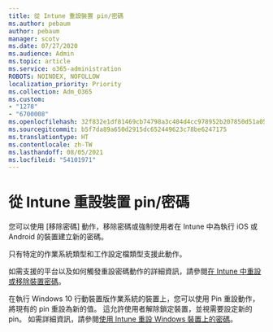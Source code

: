 ```yaml
---
title: 從 Intune 重設裝置 pin/密碼
ms.author: pebaum
author: pebaum
manager: scotv
ms.date: 07/27/2020
ms.audience: Admin
ms.topic: article
ms.service: o365-administration
ROBOTS: NOINDEX, NOFOLLOW
localization_priority: Priority
ms.collection: Adm_O365
ms.custom:
- "1278"
- "6700008"
ms.openlocfilehash: 32f832e1df81469cb74798a3c404d4cc978952b207850d51a05e63acb4a4a2f9
ms.sourcegitcommit: b5f7da89a650d2915dc652449623c78be6247175
ms.translationtype: HT
ms.contentlocale: zh-TW
ms.lasthandoff: 08/05/2021
ms.locfileid: "54101971"
---
```

# <a name="device-pinpassword-reset-from-intune"></a>從 Intune 重設裝置 pin/密碼

您可以使用 [移除密碼] 動作，移除密碼或強制使用者在 Intune 中為執行 iOS 或 Android 的裝置建立新的密碼。

只有特定的作業系統類型和工作設定檔類型支援此動作。

如需支援的平台以及如何觸發重設密碼動作的詳細資訊，請參閱[在 Intune 中重設或移除裝置密碼](https://docs.microsoft.com/intune/device-passcode-reset)。

在執行 Windows 10 行動裝置版作業系統的裝置上，您可以使用 Pin 重設動作，將現有的 pin 重設為新的值。 這允許使用者解除鎖定裝置，並視需要設定新的 pin。 如需詳細資訊，請參閱[使用 Intune 重設 Windows 裝置上的密碼](https://docs.microsoft.com/intune/device-windows-pin-reset)。